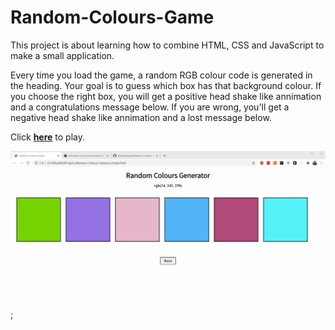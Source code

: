 # Random-Colours-Game

This project is about learning how to combine HTML, CSS and JavaScript to make a small application. 

Every time you load the game, a random RGB colour code is generated in the heading. Your goal is to guess which box has that background colour. 
If you choose the right box, you will get a positive head shake like annimation and a congratulations message below. If you are wrong, you'll get a negative head shake like annimation and a lost message below.

Click **[here](https://razvanbugoi.github.io/Random-Colours-Game/src/index.html)** to play.

![demonstration.gif](src/demonstration.gif);